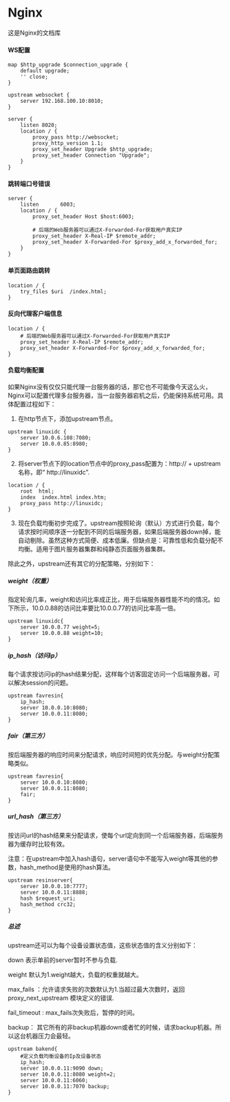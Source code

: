 # Nginx

这是Nginx的文档库

#### WS配置
```
map $http_upgrade $connection_upgrade {
    default upgrade;
    '' close;
}
```
```
upstream websocket {
    server 192.168.100.10:8010;
}
```
```
server {
    listen 8020;
    location / {
        proxy_pass http://websocket;
        proxy_http_version 1.1;
        proxy_set_header Upgrade $http_upgrade;
        proxy_set_header Connection "Upgrade";
    }
}
```
#### 跳转端口号错误
```
server {
    listen       6003;
    location / {
        proxy_set_header Host $host:6003;

        # 后端的Web服务器可以通过X-Forwarded-For获取用户真实IP
        proxy_set_header X-Real-IP $remote_addr;
        proxy_set_header X-Forwarded-For $proxy_add_x_forwarded_for;
    }
}
```
#### 单页面路由跳转
```
location / {
    try_files $uri  /index.html;
}
```
#### 反向代理客户端信息
```
location / {
    # 后端的Web服务器可以通过X-Forwarded-For获取用户真实IP
    proxy_set_header X-Real-IP $remote_addr;
    proxy_set_header X-Forwarded-For $proxy_add_x_forwarded_for;
}
```
#### 负载均衡配置
如果Nginx没有仅仅只能代理一台服务器的话，那它也不可能像今天这么火，Nginx可以配置代理多台服务器，当一台服务器宕机之后，仍能保持系统可用。具体配置过程如下：
1. 在http节点下，添加upstream节点。
```
upstream linuxidc { 
    server 10.0.6.108:7080; 
    server 10.0.0.85:8980; 
}
```
2. 将server节点下的location节点中的proxy_pass配置为：http:// + upstream名称，即“
http://linuxidc”.
```
location / { 
    root  html; 
    index  index.html index.htm; 
    proxy_pass http://linuxidc; 
}
```
3. 现在负载均衡初步完成了。upstream按照轮询（默认）方式进行负载，每个请求按时间顺序逐一分配到不同的后端服务器，如果后端服务器down掉，能自动剔除。虽然这种方式简便、成本低廉。但缺点是：可靠性低和负载分配不均衡。适用于图片服务器集群和纯静态页面服务器集群。
 
除此之外，upstream还有其它的分配策略，分别如下：
 
##### weight（权重）
指定轮询几率，weight和访问比率成正比，用于后端服务器性能不均的情况。如下所示，10.0.0.88的访问比率要比10.0.0.77的访问比率高一倍。
```
upstream linuxidc{ 
    server 10.0.0.77 weight=5; 
    server 10.0.0.88 weight=10; 
}
```
##### ip_hash（访问ip）
每个请求按访问ip的hash结果分配，这样每个访客固定访问一个后端服务器，可以解决session的问题。
```
upstream favresin{ 
    ip_hash; 
    server 10.0.0.10:8080; 
    server 10.0.0.11:8080; 
}
```
##### fair（第三方）
按后端服务器的响应时间来分配请求，响应时间短的优先分配。与weight分配策略类似。
```
upstream favresin{      
    server 10.0.0.10:8080; 
    server 10.0.0.11:8080; 
    fair; 
}
```
##### url_hash（第三方）
按访问url的hash结果来分配请求，使每个url定向到同一个后端服务器，后端服务器为缓存时比较有效。
 
注意：在upstream中加入hash语句，server语句中不能写入weight等其他的参数，hash_method是使用的hash算法。
```
upstream resinserver{ 
    server 10.0.0.10:7777; 
    server 10.0.0.11:8888; 
    hash $request_uri; 
    hash_method crc32; 
}
```
##### 总述
upstream还可以为每个设备设置状态值，这些状态值的含义分别如下：
 
down 表示单前的server暂时不参与负载.
 
weight 默认为1.weight越大，负载的权重就越大。
 
max_fails ：允许请求失败的次数默认为1.当超过最大次数时，返回proxy_next_upstream 模块定义的错误.
 
fail_timeout : max_fails次失败后，暂停的时间。
 
backup： 其它所有的非backup机器down或者忙的时候，请求backup机器。所以这台机器压力会最轻。
```
upstream bakend{ 
    #定义负载均衡设备的Ip及设备状态 
    ip_hash; 
    server 10.0.0.11:9090 down; 
    server 10.0.0.11:8080 weight=2; 
    server 10.0.0.11:6060; 
    server 10.0.0.11:7070 backup; 
}
```
